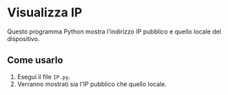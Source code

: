 # Visualizza IP

Questo programma Python mostra l'indirizzo IP pubblico e quello locale del dispositivo.

## Come usarlo

1. Esegui il file `IP.py`.
2. Verranno mostrati sia l'IP pubblico che quello locale.
